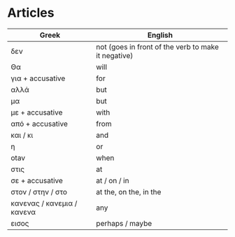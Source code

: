 # Articles

| Greek | English |
|--|--|
| δεν | not (goes in front of the verb to make it negative) |
| Θα | will |
| για + accusative | for |
| αλλά | but |
| μα | but |
| με + accusative | with |
| από + accusative | from |
| και / κι | and |
| η | or |
| οtav | when |
| στις <time> | at <time> |
| σε + accusative | at / on  / in |
| στον / στην / στο | at the, on the, in the |
| κανενας / κανεμια / κανενα | any |
| εισος | perhaps / maybe |